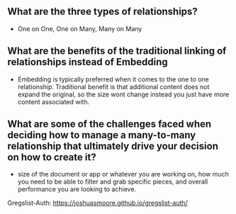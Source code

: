 ## What are the three types of relationships?
* One on One, One on Many, Many on Many
## What are the benefits of the traditional linking of relationships instead of Embedding
* Embedding is typically preferred when it comes to the one to one relationship. Traditional benefit is that additional content does not expand the original, so the size wont change instead you just have more content associated with.
## What are some of the challenges faced when deciding how to manage a many-to-many relationship that ultimately drive your decision on how to create it?
* size of the document or app or whatever you are working on, how much you need to be able to filter and grab specific pieces, and overall performance you are looking to achieve. 

Gregslist-Auth:  https://joshuasmoore.github.io/gregslist-auth/